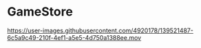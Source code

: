 # GameStore


https://user-images.githubusercontent.com/4920178/139521487-6c5a9c49-210f-4ef1-a5e5-4d750a1388ee.mov

